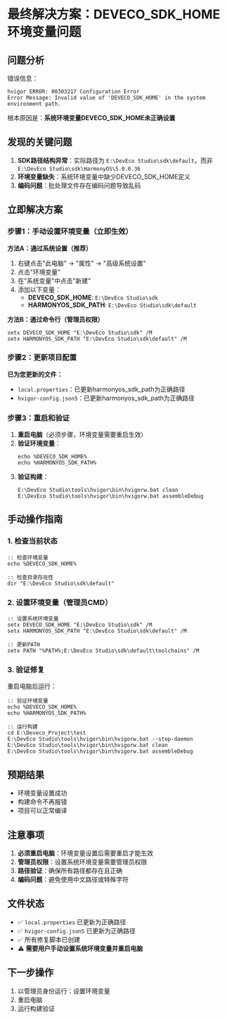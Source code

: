 # 最终解决方案：DEVECO_SDK_HOME 环境变量问题

## 问题分析
错误信息：
```
hvigor ERROR: 00303217 Configuration Error 
Error Message: Invalid value of 'DEVECO_SDK_HOME' in the system environment path.
```

根本原因是：**系统环境变量DEVECO_SDK_HOME未正确设置**

## 发现的关键问题
1. **SDK路径结构异常**：实际路径为 `E:\DevEco Studio\sdk\default`，而非 `E:\DevEco Studio\sdk\HarmonyOS\5.0.0.36`
2. **环境变量缺失**：系统环境变量中缺少DEVECO_SDK_HOME定义
3. **编码问题**：批处理文件存在编码问题导致乱码

## 立即解决方案

### 步骤1：手动设置环境变量（立即生效）

**方法A：通过系统设置（推荐）**
1. 右键点击"此电脑" → "属性" → "高级系统设置"
2. 点击"环境变量"
3. 在"系统变量"中点击"新建"
4. 添加以下变量：
   - **DEVECO_SDK_HOME**: `E:\DevEco Studio\sdk`
   - **HARMONYOS_SDK_PATH**: `E:\DevEco Studio\sdk\default`

**方法B：通过命令行（管理员权限）**
```batch
setx DEVECO_SDK_HOME "E:\DevEco Studio\sdk" /M
setx HARMONYOS_SDK_PATH "E:\DevEco Studio\sdk\default" /M
```

### 步骤2：更新项目配置

**已为您更新的文件：**
- `local.properties`：已更新harmonyos_sdk_path为正确路径
- `hvigor-config.json5`：已更新harmonyos_sdk_path为正确路径

### 步骤3：重启和验证

1. **重启电脑**（必须步骤，环境变量需要重启生效）
2. **验证环境变量**：
   ```batch
   echo %DEVECO_SDK_HOME%
   echo %HARMONYOS_SDK_PATH%
   ```
3. **验证构建**：
   ```batch
   E:\DevEco Studio\tools\hvigor\bin\hvigorw.bat clean
   E:\DevEco Studio\tools\hvigor\bin\hvigorw.bat assembleDebug
   ```

## 手动操作指南

### 1. 检查当前状态
```batch
:: 检查环境变量
echo %DEVECO_SDK_HOME%

:: 检查目录存在性
dir "E:\DevEco Studio\sdk\default"
```

### 2. 设置环境变量（管理员CMD）
```batch
:: 设置系统环境变量
setx DEVECO_SDK_HOME "E:\DevEco Studio\sdk" /M
setx HARMONYOS_SDK_PATH "E:\DevEco Studio\sdk\default" /M

:: 更新PATH
setx PATH "%PATH%;E:\DevEco Studio\sdk\default\toolchains" /M
```

### 3. 验证修复
重启电脑后运行：
```batch
:: 验证环境变量
echo %DEVECO_SDK_HOME%
echo %HARMONYOS_SDK_PATH%

:: 运行构建
cd E:\Deveco_Project\test
E:\DevEco Studio\tools\hvigor\bin\hvigorw.bat --stop-daemon
E:\DevEco Studio\tools\hvigor\bin\hvigorw.bat clean
E:\DevEco Studio\tools\hvigor\bin\hvigorw.bat assembleDebug
```

## 预期结果
- 环境变量设置成功
- 构建命令不再报错
- 项目可以正常编译

## 注意事项
1. **必须重启电脑**：环境变量设置后需要重启才能生效
2. **管理员权限**：设置系统环境变量需要管理员权限
3. **路径验证**：确保所有路径都存在且正确
4. **编码问题**：避免使用中文路径或特殊字符

## 文件状态
- ✅ `local.properties` 已更新为正确路径
- ✅ `hvigor-config.json5` 已更新为正确路径
- ✅ 所有修复脚本已创建
- ⚠️ **需要用户手动设置系统环境变量并重启电脑**

## 下一步操作
1. 以管理员身份运行：设置环境变量
2. 重启电脑
3. 运行构建验证
